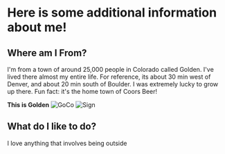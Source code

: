 # Here is some additional information about me!

## Where am I From?

I'm from a town of around 25,000 people in Colorado called Golden. I've lived there almost my entire life. For reference, its about 30 min west of Denver, and about 20 min south of Boulder. I was extremely lucky to grow up there. Fun fact: it's the home town of Coors Beer! 

**This is Golden**
![GoCo](https://assets.simpleviewinc.com/simpleview/image/upload/c_limit,h_1200,q_75,w_1200/v1/clients/goldenco/HikingGoldenOverlook_2ed70ed3-1dcd-4e09-b8eb-36e1687dcff3.jpg "GoCo")
![Sign](https://www.travelingmom.com/wp-content/uploads/2018/05/golden-1.jpg "Sign")

## What do I like to do?

I love anything that involves being outside 


